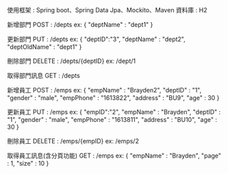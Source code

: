使用框架 : Spring boot、Spring Data Jpa、Mockito、Maven
資料庫 : H2

新增部門 POST : /depts  ex: { "deptName" : "dept1" }

更新部門 PUT : /depts  ex: { "deptID":"3", "deptName" : "dept2", "deptOldName" : "dept1" }

刪除部門 DELETE : /depts/{deptID} ex: /dept/1

取得部門訊息 GET : /depts 

新增員工 POST : /emps  ex: { "empName" : "Brayden2", "deptID" : "1", "gender" : "male", "empPhone" : "1613822", "address" : "BU9", "age" : 30 }

更新員工 PUT : /emps  ex: { "empID":"2", "empName" : "Brayden", "deptID" : "1", "gender" : "male", "empPhone" : "1613811", "address" : "BU10", "age" : 30 }

刪除員工 DELETE : /emps/{empID}  ex: /emps/2

取得員工訊息(含分頁功能) GET : /emps  ex: { "empName" : "Brayden", "page" : 1, "size" : 10 }
